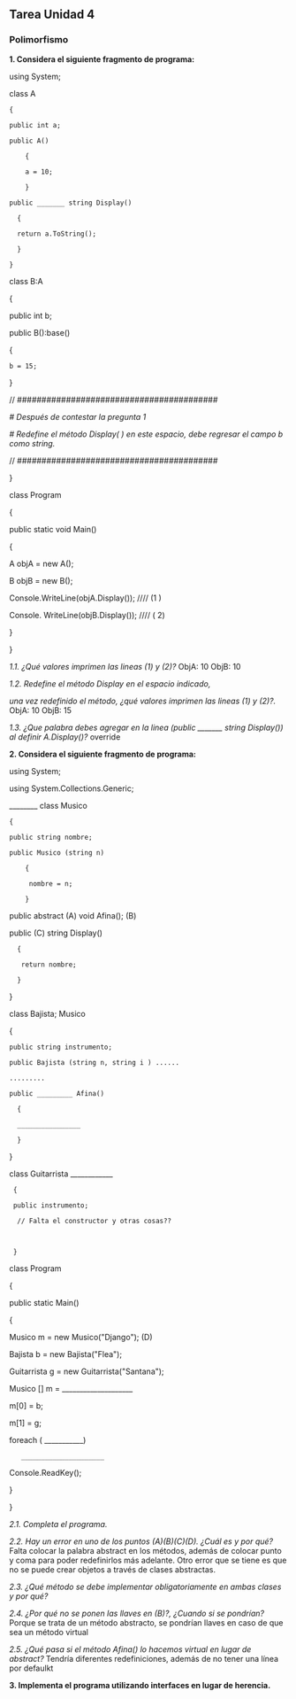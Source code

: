 ## Tarea Unidad 4
### Polimorfismo

**1. Considera el siguiente fragmento de programa:**

using System;

class A

    {

    public int a;

    public A()

        {

        a = 10;

        }

    public _______ string Display()

      {

      return a.ToString();

      }

    }

class B:A

   {

   public int b;

   public B():base()

   {

    b = 15;

   }

  // #########################################

*#  Después de contestar la pregunta 1*              

*#  Redefine el método Display( ) en este espacio,  debe regresar el campo b como string.*

 //  #########################################

}

 class Program

  {

   public static void Main()

   {

  A objA = new A();

  B objB = new B();

  Console.WriteLine(objA.Display()); ////  (1 )

  Console. WriteLine(objB.Display()); ////  ( 2)

  }

  }

*1.1. ¿Qué valores imprimen las lineas (1) y (2)?*
ObjA: 10
ObjB: 10

*1.2.  Redefine el método Display en el espacio indicado,*

*una vez redefinido el método, ¿qué valores imprimen las lineas (1) y (2)?.*
ObjA: 10
ObjB: 15

*1.3. ¿Que palabra debes agregar en la linea (public _______ string Display()) al definir A.Display()?*
override

**2. Considera el siguiente fragmento de programa:**

using System;

using System.Collections.Generic;

 ________ class Musico

    {

    public string nombre;

    public Musico (string n)

        {

         nombre = n;

        }

   public abstract (A) void Afina();  (B)

   public (C) string Display()

      { 

       return nombre;

      }

   }

class Bajista; Musico

  {

    public string instrumento;

    public Bajista (string n, string i ) ......

    .........

    public _________ Afina()

      {

      ________________

      }

 }

class Guitarrista ____________

     {

     public instrumento;

      // Falta el constructor y otras cosas??

 

     }

 

class Program

 {

  public static Main()

   {

  Musico m = new Musico("Django"); (D)

  Bajista b = new Bajista("Flea");

  Guitarrista g = new Guitarrista("Santana");

  Musico [] m = ____________________

  m[0] = b;

  m[1] = g;

 

  foreach ( ___________)

       _____________________

 

 Console.ReadKey();

  

 }

}

*2.1. Completa el programa.*

*2.2. Hay un error en uno de los puntos (A)(B)(C)(D). ¿Cuál es y por qué?*
Falta colocar la palabra abstract en los métodos, además de colocar punto y coma para poder redefinirlos más adelante. Otro error que se tiene es que no se puede crear objetos a través de clases abstractas.

*2.3. ¿Qué método se debe implementar obligatoriamente en ambas clases y por qué?*


*2.4. ¿Por qué no se ponen las llaves en (B)?, ¿Cuando si se pondrían?*
Porque se trata de un método abstracto, se pondrían llaves en caso de que sea un método virtual

*2.5. ¿Qué pasa si el método Afina() lo hacemos virtual en lugar de abstract?*
Tendría diferentes redefiniciones, además de no tener una línea por defaulkt

**3. Implementa el programa utilizando interfaces en lugar de herencia.**

